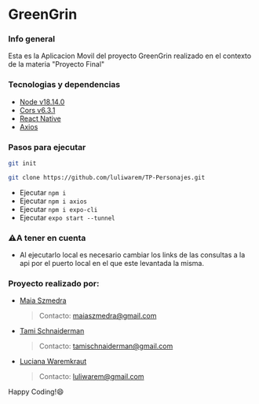 # GreenGrin

### Info general
Esta es la Aplicacion Movil del proyecto GreenGrin realizado en el contexto de la materia "Proyecto Final"

### Tecnologias y dependencias
- [Node v18.14.0](https://nodejs.org/es/docs)
- [Cors v6.3.1](https://docs.expo.dev/)
- [React Native](https://reactnative.dev/docs/getting-started)
- [Axios](https://axios-http.com/es/docs/intro)


### Pasos para ejecutar
```bash
git init
```
```bash
git clone https://github.com/luliwarem/TP-Personajes.git
```
- Ejecutar `npm i`
- Ejecutar `npm i axios`
- Ejecutar `npm i expo-cli`
- Ejecutar `expo start --tunnel`



### ⚠️A tener en cuenta

- Al ejecutarlo local es necesario cambiar los links de las consultas a la api por el puerto local en el que este levantada la misma.

### Proyecto realizado por:

- [Maia Szmedra](https://github.com/maiaszmedra)
  > Contacto: maiaszmedra@gmail.com
- [Tami Schnaiderman](https://github.com/tamischnaiderman1)
  > Contacto: tamischnaiderman@gmail.com
- [Luciana Waremkraut](https://github.com/luliwarem)
  > Contacto: luliwarem@gmail.com

Happy Coding!😄
